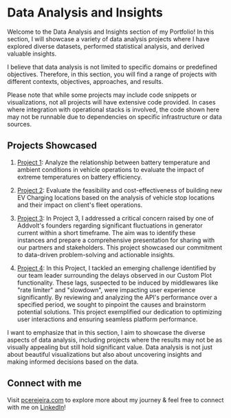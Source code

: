 # Data Analysis and Insights

Welcome to the Data Analysis and Insights section of my Portfolio! In this section, I will showcase a variety of data analysis projects where I have explored diverse datasets, performed statistical analysis, and derived valuable insights.

I believe that data analysis is not limited to specific domains or predefined objectives. Therefore, in this section, you will find a range of projects with different contexts, objectives, approaches, and results.

Please note that while some projects may include code snippets or visualizations, not all projects will have extensive code provided. In cases where integration with operational stacks is involved, the code shown here may not be runnable due to dependencies on specific infrastructure or data sources.

## Projects Showcased

1. [Project 1](./project1): Analyze the relationship between battery temperature and ambient conditions in vehicle operations to evaluate the impact of extreme temperatures on battery efficiency.

2. [Project 2](./project2): Evaluate the feasibility and cost-effectiveness of building new EV Charging locations based on the analysis of vehicle stop locations and their impact on client's fleet operations.

3. [Project 3](./project3): In Project 3, I addressed a critical concern raised by one of Addvolt's founders regarding significant fluctuations in generator current within a short timeframe. The aim was to identify these instances and prepare a comprehensive presentation for sharing with our partners and stakeholders. This project showcased our commitment to data-driven problem-solving and actionable insights.

4. [Project 4](./project4): In this Project, I tackled an emerging challenge identified by our team leader surrounding the delays observed in our Custom Plot functionality. These lags, suspected to be induced by middlewares like "rate limiter" and "slowdown", were impacting user experience significantly. By reviewing and analyzing the API's performance over a specified period, we sought to pinpoint the causes and brainstorm potential solutions. This project exemplified our dedication to optimizing user interactions and ensuring seamless platform performance.


I want to emphasize that in this section, I aim to showcase the diverse aspects of data analysis, including projects where the results may not be as visually appealing but still hold significant value. Data analysis is not just about beautiful visualizations but also about uncovering insights and making informed decisions based on the data.

## Connect with me
Visit [pcerejeira.com](https://pcerejeira.com) to explore more about my journey & feel free to connect with me on [LinkedIn](https://www.linkedin.com/in/pedrocerejeira/)!
